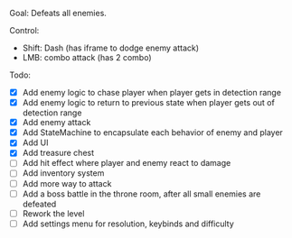 Goal: Defeats all enemies.

Control:
- Shift: Dash (has iframe to dodge enemy attack)
- LMB: combo attack (has 2 combo)

Todo:
- [x] Add enemy logic to chase player when player gets in detection range
- [x] Add enemy logic to return to previous state when player gets out of detection range
- [x] Add enemy attack
- [x] Add StateMachine to encapsulate each behavior of enemy and player
- [x] Add UI
- [x] Add treasure chest
- [ ] Add hit effect where player and enemy react to damage
- [ ] Add inventory system
- [ ] Add more way to attack
- [ ] Add a boss battle in the throne room, after all small enemies are defeated
- [ ] Rework the level
- [ ] Add settings menu for resolution, keybinds and difficulty